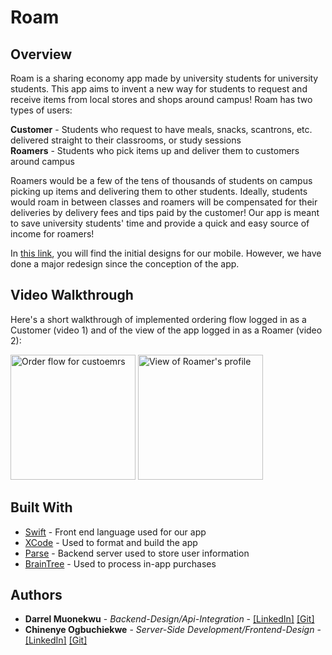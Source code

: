 # Roam

## Overview
Roam is a sharing economy app made by university students for university students. This app aims to invent a new way for 
students to request and receive items from local stores and shops around campus! Roam has two types of users:

**Customer** - Students who request to have meals, snacks, scantrons, etc. delivered straight to their classrooms, or study sessions</br>
**Roamers** - Students who pick items up and deliver them to customers around campus</br>

Roamers would be a few of the tens of thousands of students on campus picking up items and delivering them to other students. Ideally, students would roam in between classes and roamers will be compensated for their deliveries by delivery fees and tips paid by the customer! Our app is meant to save university students' time and provide a quick and easy source of income for roamers!

In [this link](https://devpost.com/software/roam-d9gbya), you will find the initial designs for our mobile. However, we have done a major redesign since the conception of the app.<br />

## Video Walkthrough

Here's a short walkthrough of implemented ordering flow logged in as a Customer (video 1) and of the view of the app logged in as a Roamer (video 2):

<img src="http://g.recordit.co/BWIJ0TBmFA.gif" alt="Order flow for custoemrs" width=200> <img src="http://g.recordit.co/SI1LPoXfRS.gif" alt="View of Roamer's profile" width=200>



## Built With

* [Swift](https://developer.apple.com/swift/) - Front end language used for our app
* [XCode](https://developer.apple.com/xcode/) - Used to format and build the app
* [Parse](https://parseplatform.org/) - Backend server used to store user information
* [BrainTree](https://www.braintreepayments.com/) - Used to process in-app purchases


## Authors

* **Darrel Muonekwu** - *Backend-Design/Api-Integration* - [[LinkedIn]](https://www.linkedin.com/in/darrelmuonekwu/) [[Git]](https://github.com/darrel1925)
* **Chinenye Ogbuchiekwe** - *Server-Side Development/Frontend-Design* - [[LinkedIn]](https://www.linkedin.com/in/chinenye-ogbuchiekwe/) [[Git]](https://github.com/ChinenyeO)



